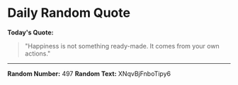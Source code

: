 # Daily Random Quote

**Today's Quote:**
> "Happiness is not something ready-made. It comes from your own actions."

---

**Random Number:** 497
**Random Text:** XNqvBjFnboTipy6
